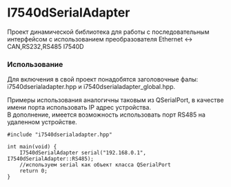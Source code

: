 # I7540dSerialAdapter #

Проект динамической библиотека для работы с последовательным интерфейсом с использованием преобразователя Ethernet <-> CAN,RS232,RS485 I7540D

### Использование ###

Для включения в свой проект понадобятся заголовочные фалы: i7540dserialadapter.hpp и i7540dserialadapter_global.hpp.

Примеры использования аналогичны таковым из QSerialPort, в качестве имени порта использовать IP адрес устройства.  
В дополнение, имеется возможность использовать порт RS485 на удаленном устройстве.  
```
#include "i7540dserialadapter.hpp"

int main(void) {
    I7540dSerialAdapter serial("192.168.0.1", I7540dSerialAdapter::RS485);
    //используем serial как объект класса QSerialPort
    return 0;
}
```
